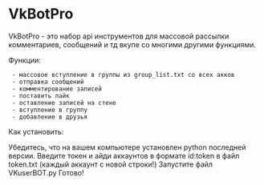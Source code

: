 # VkBotPro
VkBotPro - это набор api инструментов для массовой рассылки комментариев, сообщений и тд вкупе со многими другими функциями. 

Функции:

     - массовое вступление в группы из group_list.txt со всех акков
     - отправка сообщений
     - комментирование записей
     - поставить лайк
     - оставление записей на стене
     - вступление в группу
     - добавление в друзья

Как установить:

  Убедитесь, что на вашем компьютере установлен python последней версии.
  Введите токен и айди аккаунтов в формате id:token в файл token.txt  (каждый аккаунт с новой строки!)
  Запустите файл VKuserBOT.py
  Готово!
